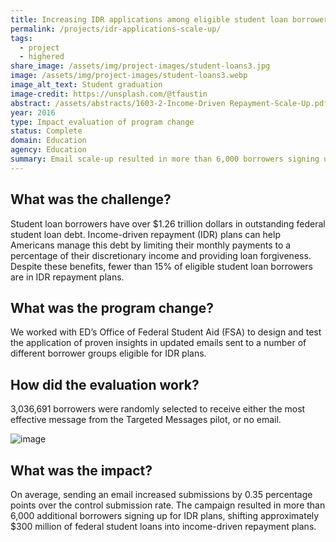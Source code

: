 ```yaml
---
title: Increasing IDR applications among eligible student loan borrowers - scale up
permalink: /projects/idr-applications-scale-up/
tags: 
  - project
  - highered
share_image: /assets/img/project-images/student-loans3.jpg
image: /assets/img/project-images/student-loans3.webp
image_alt_text: Student graduation
image-credit: https://unsplash.com/@tfaustin
abstract: /assets/abstracts/1603-2-Income-Driven Repayment-Scale-Up.pdf
year: 2016
type: Impact evaluation of program change
status: Complete
domain: Education
agency: Education
summary: Email scale-up resulted in more than 6,000 borrowers signing up for income driven repayment plans
---
```

## What was the challenge?
Student loan borrowers have over $1.26 trillion dollars in outstanding federal student loan debt. Income-driven repayment (IDR) plans can help Americans manage this debt by limiting their monthly payments to a percentage of their discretionary income and providing loan forgiveness. Despite these benefits, fewer than 15% of eligible student loan borrowers are in IDR repayment plans.

## What was the program change?
We worked with ED’s Office of Federal Student Aid (FSA) to design and test the application of proven insights in updated emails sent to a number of different borrower groups eligible for IDR plans.

## How did the evaluation work?
3,036,691 borrowers were randomly selected to receive either the most effective message from the Targeted Messages pilot, or no email.

![image]({{site.baseurl}}/assets/img/project-images/1603-2-graph.webp)

## What was the impact?
On average, sending an email increased submissions by 0.35 percentage points over the control submission rate. The campaign resulted in more than 6,000 additional borrowers signing up for IDR plans, shifting approximately $300 million of federal student loans into income-driven repayment plans.
